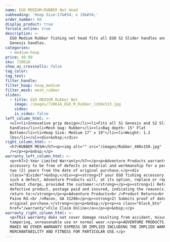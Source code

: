 ```yaml
---
name: EGO MEDIUM—RUBBER Net Head
subheading: 'Hoop Size—17&#34; x 19&#34;'
order_number: 60
display_product: true
forsale_online: true
description: >-
  EGO Medium Rubber fishing net head fits all EGO S2 Slider handles and S1
  Genesis handles.
categories:
  - medium-hoop
price: 49.99
sku: 72061A
show_as_crosssells: false
tag_color:
tag_text:
filter_handle:
filter_hoop: hoop_medium
filter_mesh: mesh_rubber
slides:
  - title: EGO MEDIUM Rubber Net
    image: /images/72061A_EGO_M_Rubber_1160x533.jpg
    video:
    is_video: false
left_column_html: >-
  <ul><li>Innovative grip design</li><li>Fits all S1 Genesis and S2 Slider
  handles</li><li>Mesh bag: Rubber</li><li>Bag depth: 15" Flat
  Bottom</li><li>Hoop Size: Medium 17" x 19"</li><li>Weight: 1.2
  lbs</li></ul><div>&nbsp;</div>
right_column_html: >-
  <h7>RUBBER MESH</h7><p><img alt="" src="/images/Rubber_400x150.jpg"
  /></p><p>&nbsp;</p>
warranty_left_column_html: >-
  <p><h7>2-Year Limited Warranty</h7></p><p>Adventure Products warrants your EGO
  accessory to be free of defects in material and workmanship for a period of
  two (2) years from the date of original purchase.</p><div
  class="divider">&nbsp;</div><p><strong>If your EGO fishing accessory exhibits
  such a defect, Adventure Products will, at its option, replace or repair it
  without charge, provided the customer:</strong></p><p><strong>1) Returns the
  defective product, postage paid and insured, indicating the reason(s) for the
  return to:</strong></p><p>Adventure Products<br />Product Returns<br />889 Guy
  Paine Rd.<br />Macon, GA 31206</p><p><strong>2) Submits proof of date of
  original purchase.</strong></p><p>&nbsp;</p><p><a class="block_btn"
  href="/warranty">File Claim Online</a></p><p>&nbsp;</p>
warranty_right_column_html: >-
  <p>This warranty does not cover damage resulting from accident, misuse, abuse,
  tampering, unreasonable use or normal wear.</p><p>ADVENTURE PRODUCTS, INC.
  MAKES NO OTHER WARRANTY EXPRESS OR IMPLIED INCLUDING THE IMPLIED WARRANTIES OF
  MERCHANTABILITY AND FITNESS FOR PARTICULAR USE.</p>
---
```

